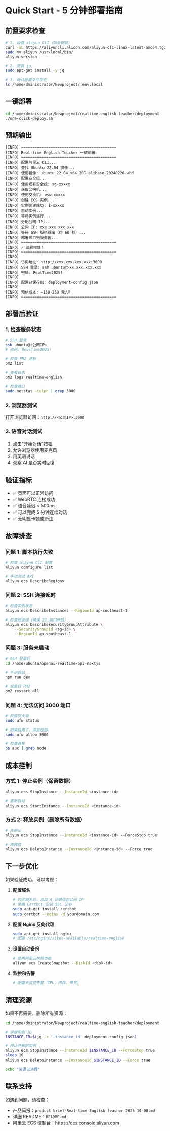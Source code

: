 # Quick Start - 5 分钟部署指南

## 前置要求检查

```bash
# 1. 检查 aliyun CLI（如未安装）
curl -sL https://aliyuncli.alicdn.com/aliyun-cli-linux-latest-amd64.tgz | tar xzv
sudo mv aliyun /usr/local/bin/
aliyun version

# 2. 安装 jq
sudo apt-get install -y jq

# 3. 确认配置文件存在
ls /home/dministrator/Newproject/.env.local
```

## 一键部署

```bash
cd /home/dministrator/Newproject/realtime-english-teacher/deployment
./one-click-deploy.sh
```

## 预期输出

```
[INFO] ==========================================
[INFO] Real-time English Teacher 一键部署
[INFO] ==========================================
[INFO] 配置阿里云 CLI...
[INFO] 查找 Ubuntu 22.04 镜像...
[INFO] 使用镜像: ubuntu_22_04_x64_20G_alibase_20240220.vhd
[INFO] 配置安全组...
[INFO] 使用现有安全组: sg-xxxxx
[INFO] 获取交换机...
[INFO] 使用交换机: vsw-xxxxx
[INFO] 创建 ECS 实例...
[INFO] 实例创建成功: i-xxxxx
[INFO] 启动实例...
[INFO] 等待实例运行...
[INFO] 分配公网 IP...
[INFO] 公网 IP: xxx.xxx.xxx.xxx
[INFO] 等待 SSH 服务就绪（约 60 秒）...
[INFO] 部署项目到服务器...
[INFO] ==========================================
[INFO] ✓ 部署完成！
[INFO] ==========================================
[INFO]
[INFO] 访问地址: http://xxx.xxx.xxx.xxx:3000
[INFO] SSH 登录: ssh ubuntu@xxx.xxx.xxx.xxx
[INFO] 密码: RealTime2025!
[INFO]
[INFO] 配置已保存到: deployment-config.json
[INFO]
[INFO] 预估成本: ~150-250 元/月
[INFO] ==========================================
```

## 部署后验证

### 1. 检查服务状态

```bash
# SSH 登录
ssh ubuntu@<公网IP>
# 密码: RealTime2025!

# 检查 PM2 进程
pm2 list

# 查看日志
pm2 logs realtime-english

# 检查端口
sudo netstat -tulpn | grep 3000
```

### 2. 浏览器测试

打开浏览器访问：`http://<公网IP>:3000`

### 3. 语音对话测试

1. 点击"开始对话"按钮
2. 允许浏览器使用麦克风
3. 用英语说话
4. 观察 AI 是否实时回复

## 验证指标

- ✅ 页面可以正常访问
- ✅ WebRTC 连接成功
- ✅ 语音延迟 < 500ms
- ✅ 可以完成 5 分钟连续对话
- ✅ 无明显卡顿或断连

## 故障排查

### 问题 1: 脚本执行失败

```bash
# 检查 aliyun CLI 配置
aliyun configure list

# 手动测试 API
aliyun ecs DescribeRegions
```

### 问题 2: SSH 连接超时

```bash
# 检查实例状态
aliyun ecs DescribeInstances --RegionId ap-southeast-1

# 检查安全组（确保 22 端口开放）
aliyun ecs DescribeSecurityGroupAttribute \
    --SecurityGroupId <sg-id> \
    --RegionId ap-southeast-1
```

### 问题 3: 服务未启动

```bash
# SSH 登录后
cd /home/ubuntu/openai-realtime-api-nextjs

# 手动启动
npm run dev

# 或重启 PM2
pm2 restart all
```

### 问题 4: 无法访问 3000 端口

```bash
# 检查防火墙
sudo ufw status

# 如果启用了，添加规则
sudo ufw allow 3000

# 检查进程
ps aux | grep node
```

## 成本控制

### 方式 1: 停止实例（保留数据）

```bash
aliyun ecs StopInstance --InstanceId <instance-id>

# 重新启动
aliyun ecs StartInstance --InstanceId <instance-id>
```

### 方式 2: 释放实例（删除所有数据）

```bash
# 先停止
aliyun ecs StopInstance --InstanceId <instance-id> --ForceStop true

# 再释放
aliyun ecs DeleteInstance --InstanceId <instance-id> --Force true
```

## 下一步优化

如果验证成功，可以考虑：

1. **配置域名**
   ```bash
   # 购买域名后，添加 A 记录指向公网 IP
   # 使用 Certbot 安装 SSL 证书
   sudo apt-get install certbot
   sudo certbot --nginx -d yourdomain.com
   ```

2. **配置 Nginx 反向代理**
   ```bash
   sudo apt-get install nginx
   # 配置 /etc/nginx/sites-available/realtime-english
   ```

3. **设置自动备份**
   ```bash
   # 使用阿里云快照功能
   aliyun ecs CreateSnapshot --DiskId <disk-id>
   ```

4. **监控和告警**
   ```bash
   # 配置云监控告警（CPU、内存、带宽）
   ```

## 清理资源

如果不再需要，删除所有资源：

```bash
cd /home/dministrator/Newproject/realtime-english-teacher/deployment

# 读取实例 ID
INSTANCE_ID=$(jq -r '.instance_id' deployment-config.json)

# 停止并删除实例
aliyun ecs StopInstance --InstanceId $INSTANCE_ID --ForceStop true
sleep 10
aliyun ecs DeleteInstance --InstanceId $INSTANCE_ID --Force true

echo "资源已清理"
```

## 联系支持

如遇到问题，请检查：
- 产品简报：`product-brief-Real-time English teacher-2025-10-08.md`
- 详细 README：`README.md`
- 阿里云 ECS 控制台：https://ecs.console.aliyun.com
